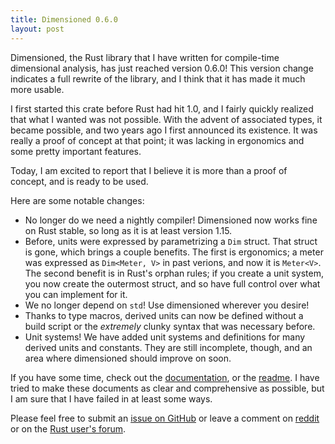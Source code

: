 ```yaml
---
title: Dimensioned 0.6.0
layout: post
---
```


Dimensioned, the Rust library that I have written for compile-time dimensional analysis, has just
reached version 0.6.0! This version change indicates a full rewrite of the library, and I think
that it has made it much more usable.

I first started this crate before Rust had hit 1.0, and I fairly quickly realized that what I
wanted was not possible. With the advent of associated types, it became possible, and two years ago
I first announced its existence. It was really a proof of concept at that point; it was lacking in
ergonomics and some pretty important features.

Today, I am excited to report that I believe it is more than a proof of concept, and is ready to be
used.

Here are some notable changes:

* No longer do we need a nightly compiler! Dimensioned now works fine on Rust stable, so long as it
  is at least version 1.15.
* Before, units were expressed by parametrizing a `Dim` struct. That struct is gone, which brings a
  couple benefits. The first is ergonomics; a meter was expressed as `Dim<Meter, V>` in past
  verions, and now it is `Meter<V>`. The second benefit is in Rust's orphan rules; if you create a
  unit system, you now create the outermost struct, and so have full control over what you can
  implement for it.
* We no longer depend on `std`! Use dimensioned wherever you desire!
* Thanks to type macros, derived units can now be defined without a build script or the *extremely*
  clunky syntax that was necessary before.
* Unit systems! We have added unit systems and definitions for many derived units and
  constants. They are still incomplete, though, and an area where dimensioned should improve on
  soon.

If you have some time, check out the
[documentation](http://paholg.com/dimensioned/dimensioned/index.html), or the
[readme](https://github.com/paholg/dimensioned). I have tried to make these documents as clear and
comprehensive as possible, but I am sure that I have failed in at least some ways.

Please feel free to submit an [issue on GitHub](https://github.com/paholg/dimensioned/issues) or
leave a comment on [reddit](https://www.reddit.com/r/rust/comments/5x9jgq/dimensioned_06_compiletime_dimensional_analysis/) or on the [Rust user's forum](https://users.rust-lang.org/t/dimensioned-0-6-compile-time-dimensional-analysis-much-nicer-than-before/9759).
